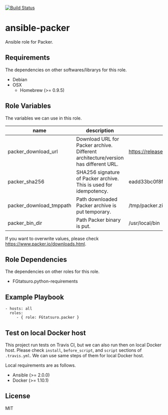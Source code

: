 [![Build Status](https://travis-ci.org/FGtatsuro/ansible-packer.svg?branch=master)](https://travis-ci.org/FGtatsuro/ansible-packer)

ansible-packer
====================================

Ansible role for Packer.

Requirements
------------

The dependencies on other softwares/librarys for this role.

- Debian
- OSX
  - Homebrew (>= 0.9.5)

Role Variables
--------------

The variables we can use in this role.

|name|description|default|
|---|---|---|
|packer_download_url|Download URL for Packer archive. Different architecture/version has different URL.|https://releases.hashicorp.com/packer/0.10.0/packer_0.10.0_linux_amd64.zip|
|packer_sha256|SHA256 signature of Packer archive. This is used for idempotency.|eadd33bc0f8fa42034059fc1cda5f43ed6f540746e767480f0706ebed49b45e5|
|packer_download_tmppath|Path downloaded Packer archive is put temporary.|/tmp/packer.zip|
|packer_bin_dir|Path Packer binary is put.|/usr/local/bin|

If you want to overwrite values, please check https://www.packer.io/downloads.html.

Role Dependencies
-----------------

The dependencies on other roles for this role.

- FGtatsuro.python-requirements

Example Playbook
----------------

    - hosts: all
      roles:
         - { role: FGtatsuro.packer }

Test on local Docker host
-------------------------

This project run tests on Travis CI, but we can also run then on local Docker host.
Please check `install`, `before_script`, and `script` sections of `.travis.yml`.
We can use same steps of them for local Docker host.

Local requirements are as follows.

- Ansible (>= 2.0.0)
- Docker (>= 1.10.1)

License
-------

MIT

